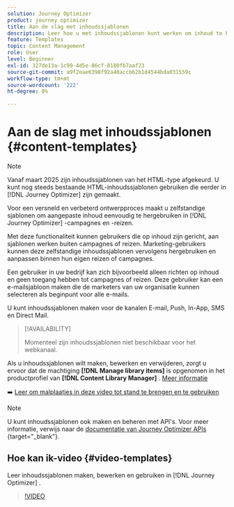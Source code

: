 ```yaml
---
solution: Journey Optimizer
product: journey optimizer
title: Aan de slag met inhoudssjablonen
description: Leer hoe u met inhoudssjablonen kunt werken om inhoud te hergebruiken in Journey Optimizer-campagnes en -reizen
feature: Templates
topic: Content Management
role: User
level: Beginner
exl-id: 327de13a-1c99-4d5e-86cf-8180fb7aaf23
source-git-commit: a9f2eae6398f92a40accb62b1d4544bda031559c
workflow-type: tm+mt
source-wordcount: '222'
ht-degree: 0%

---
```



# Aan de slag met inhoudssjablonen {#content-templates}

>[!NOTE]
>
>Vanaf maart 2025 zijn inhoudssjablonen van het HTML-type afgekeurd. U kunt nog steeds bestaande HTML-inhoudssjablonen gebruiken die eerder in [!DNL Journey Optimizer] zijn gemaakt.

Voor een versneld en verbeterd ontwerpproces maakt u zelfstandige sjablonen om aangepaste inhoud eenvoudig te hergebruiken in [!DNL Journey Optimizer] -campagnes en -reizen.

Met deze functionaliteit kunnen gebruikers die op inhoud zijn gericht, aan sjablonen werken buiten campagnes of reizen. Marketing-gebruikers kunnen deze zelfstandige inhoudssjablonen vervolgens hergebruiken en aanpassen binnen hun eigen reizen of campagnes.

<!--![](../rn/assets/do-not-localize/content-template.gif)-->

Een gebruiker in uw bedrijf kan zich bijvoorbeeld alleen richten op inhoud en geen toegang hebben tot campagnes of reizen. Deze gebruiker kan een e-mailsjabloon maken die de marketers van uw organisatie kunnen selecteren als beginpunt voor alle e-mails.

U kunt inhoudssjablonen maken voor de kanalen E-mail, Push, In-App, SMS en Direct Mail.

>[!AVAILABILITY]
>
>Momenteel zijn inhoudssjablonen niet beschikbaar voor het webkanaal.

Als u inhoudssjablonen wilt maken, bewerken en verwijderen, zorgt u ervoor dat de machtiging **[!DNL Manage library items]** is opgenomen in het productprofiel van **[!DNL Content Library Manager]** . [Meer informatie](../administration/ootb-product-profiles.md#content-library-manager)

➡️ [ Leer om malplaatjes in deze video tot stand te brengen en te gebruiken ](#video-templates)

>[!NOTE]
>
>U kunt inhoudssjablonen ook maken en beheren met API&#39;s. Voor meer informatie, verwijs naar de [ documentatie van Journey Optimizer APIs ](https://developer.adobe.com/journey-optimizer-apis/references/content/){target="_blank"}.

## Hoe kan ik-video {#video-templates}

Leer inhoudssjablonen maken, bewerken en gebruiken in [!DNL Journey Optimizer] .

>[!VIDEO](https://video.tv.adobe.com/v/3413743/?quality=12)
